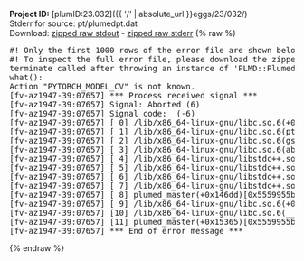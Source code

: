 **Project ID:** [plumID:23.032]({{ '/' | absolute_url }}eggs/23/032/)  
Stderr for source:  pt/plumedpt.dat   
Download: [zipped raw stdout](plumedpt.dat.plumed_master.stdout.txt.zip) - [zipped raw stderr](plumedpt.dat.plumed_master.stderr.txt.zip) 
{% raw %}
<pre>
#! Only the first 1000 rows of the error file are shown below
#! To inspect the full error file, please download the zipped raw stderr file above
terminate called after throwing an instance of 'PLMD::Plumed::Exception'
what():
Action "PYTORCH_MODEL_CV" is not known.
[fv-az1947-39:07657] *** Process received signal ***
[fv-az1947-39:07657] Signal: Aborted (6)
[fv-az1947-39:07657] Signal code:  (-6)
[fv-az1947-39:07657] [ 0] /lib/x86_64-linux-gnu/libc.so.6(+0x45330)[0x7f5261645330]
[fv-az1947-39:07657] [ 1] /lib/x86_64-linux-gnu/libc.so.6(pthread_kill+0x11c)[0x7f526169eb2c]
[fv-az1947-39:07657] [ 2] /lib/x86_64-linux-gnu/libc.so.6(gsignal+0x1e)[0x7f526164527e]
[fv-az1947-39:07657] [ 3] /lib/x86_64-linux-gnu/libc.so.6(abort+0xdf)[0x7f52616288ff]
[fv-az1947-39:07657] [ 4] /lib/x86_64-linux-gnu/libstdc++.so.6(+0xa5ff5)[0x7f5261aa5ff5]
[fv-az1947-39:07657] [ 5] /lib/x86_64-linux-gnu/libstdc++.so.6(+0xbb0da)[0x7f5261abb0da]
[fv-az1947-39:07657] [ 6] /lib/x86_64-linux-gnu/libstdc++.so.6(_ZSt10unexpectedv+0x0)[0x7f5261aa5a55]
[fv-az1947-39:07657] [ 7] /lib/x86_64-linux-gnu/libstdc++.so.6(+0xa5a6f)[0x7f5261aa5a6f]
[fv-az1947-39:07657] [ 8] plumed_master(+0x146dd)[0x5559955bb6dd]
[fv-az1947-39:07657] [ 9] /lib/x86_64-linux-gnu/libc.so.6(+0x2a1ca)[0x7f526162a1ca]
[fv-az1947-39:07657] [10] /lib/x86_64-linux-gnu/libc.so.6(__libc_start_main+0x8b)[0x7f526162a28b]
[fv-az1947-39:07657] [11] plumed_master(+0x15365)[0x5559955bc365]
[fv-az1947-39:07657] *** End of error message ***
</pre>
{% endraw %}

